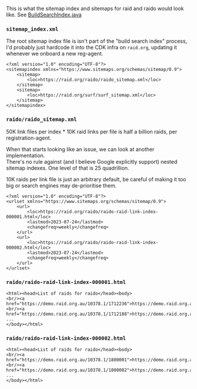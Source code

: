 This is what the sitemap index and sitemaps for raid and raido would look like. 
See [BuildSearchIndex.java](/api-svc/spring/src/main/java/raido/cmdline/BuildSearchIndex.java)

### `sitemap_index.xml`

The root sitemap index file is isn't part of the "build search index" process, 
I'd probably just hardcode it into the CDK infra on `raid.org`, updating it 
whenever we onboard a new reg-agent.

```
<?xml version="1.0" encoding="UTF-8"?>
<sitemapindex xmlns="https://www.sitemaps.org/schemas/sitemap/0.9">
    <sitemap>
        <loc>https://raid.org/raido/raido_sitemap.xml</loc>
    </sitemap>
    <sitemap>
        <loc>https://raid.org/surf/surf_sitemap.xml</loc>
    </sitemap>
</sitemapindex>
```

### `raido/raido_sitemap.xml`

50K link files per index * 10K raid links per file is half a billion raids, per 
registration-agent.

When that starts looking like an issue, we can look at another implementation.  
There's no rule against (and I believe Google explicitly support) nested 
sitemap indexes. One level of that is 25 quadrillion.

10K raids per link file is just an arbitrary default, be careful of making it 
too big or search engines may de-prioritise them.

```
<?xml version="1.0" encoding="UTF-8"?>
<urlset xmlns="https://www.sitemaps.org/schemas/sitemap/0.9">
    <url>
        <loc>https://raid.org/raido/raido-raid-link-index-000001.html</loc>
        <lastmod>2023-07-24</lastmod>
        <changefreq>weekly</changefreq>
    </url>
    <url>
        <loc>https://raid.org/raido/raido-raid-link-index-000002.html</loc>
        <lastmod>2023-07-24</lastmod>
        <changefreq>weekly</changefreq>
    </url>
</urlset>
```

### `raido/raido-raid-link-index-000001.html`
```
<html><head>List of raids for raido</head><body>
<br/><a href="https://demo.raid.org.au/10378.1/1712236">https://demo.raid.org.au/10378.1/1712236</a>
<br/><a href="https://demo.raid.org.au/10378.1/1712188">https://demo.raid.org.au/10378.1/1712188</a>
...
</body></html>
```

### `raido/raido-raid-link-index-000002.html`
```
<html><head>List of raids for raido</head><body>
<br/><a href="https://demo.raid.org.au/10378.1/1800001">https://demo.raid.org.au/10378.1/1800001</a>
<br/><a href="https://demo.raid.org.au/10378.1/1800002">https://demo.raid.org.au/10378.1/1800002</a>
...
</body></html>
```
